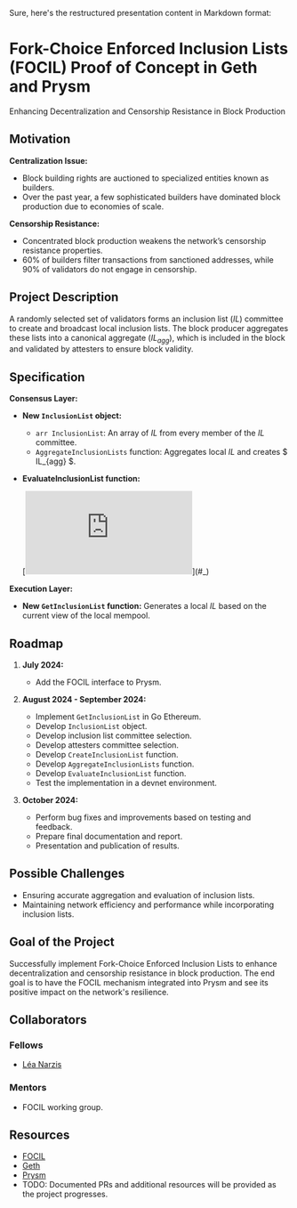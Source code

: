 Sure, here's the restructured presentation content in Markdown format:


# Fork-Choice Enforced Inclusion Lists (FOCIL) Proof of Concept in Geth and Prysm

Enhancing Decentralization and Censorship Resistance in Block Production

## Motivation

**Centralization Issue:**
- Block building rights are auctioned to specialized entities known as builders.
- Over the past year, a few sophisticated builders have dominated block production due to economies of scale.

**Censorship Resistance:**
- Concentrated block production weakens the network’s censorship resistance properties.
- 60% of builders filter transactions from sanctioned addresses, while 90% of validators do not engage in censorship.

## Project Description

A randomly selected set of validators forms an inclusion list ($IL$) committee to create and broadcast local inclusion lists. The block producer aggregates these lists into a canonical aggregate ($IL_{agg}$), which is included in the block and validated by attesters to ensure block validity.

## Specification

**Consensus Layer:**

- **New `InclusionList` object:**
  - `arr InclusionList`: An array of $IL$ from every member of the $IL$ committee.
  - `AggregateInclusionLists` function: Aggregates local $IL$ and creates $ IL_{agg} $.
  
- **EvaluateInclusionList function:**

   [![\\ $$ \\ \text{Eval}(IL_{\text{agg}}^{\text{attester}}, IL_{\text{agg}}^{\text{proposer}}, \Delta) =  \\ \begin{cases}  \\ \text{True} & \text{if } \frac{|IL_{\text{agg}}^{\text{attester}} \cap IL_{\text{agg}}^{\text{proposer}}|}{|IL_{\text{agg}}^{\text{attester}}|} \geq \Delta \\  \\ \text{False} & \text{otherwise}  \\ \end{cases} \\ ](https://latex.codecogs.com/svg.latex?%5C%5C%20%24%24%20%5C%5C%20%5Ctext%7BEval%7D(IL_%7B%5Ctext%7Bagg%7D%7D%5E%7B%5Ctext%7Battester%7D%7D%2C%20IL_%7B%5Ctext%7Bagg%7D%7D%5E%7B%5Ctext%7Bproposer%7D%7D%2C%20%5CDelta)%20%3D%20%20%5C%5C%20%5Cbegin%7Bcases%7D%20%20%5C%5C%20%5Ctext%7BTrue%7D%20%26%20%5Ctext%7Bif%20%7D%20%5Cfrac%7B%7CIL_%7B%5Ctext%7Bagg%7D%7D%5E%7B%5Ctext%7Battester%7D%7D%20%5Ccap%20IL_%7B%5Ctext%7Bagg%7D%7D%5E%7B%5Ctext%7Bproposer%7D%7D%7C%7D%7B%7CIL_%7B%5Ctext%7Bagg%7D%7D%5E%7B%5Ctext%7Battester%7D%7D%7C%7D%20%5Cgeq%20%5CDelta%20%5C%5C%20%20%5C%5C%20%5Ctext%7BFalse%7D%20%26%20%5Ctext%7Botherwise%7D%20%20%5C%5C%20%5Cend%7Bcases%7D%20%5C%5C%20)](#_)

**Execution Layer:**

- **New `GetInclusionList` function:** Generates a local $IL$ based on the current view of the local mempool.

## Roadmap

1. **July 2024:**
   - Add the FOCIL interface to Prysm.
   
2. **August 2024 - September 2024:**
   - Implement `GetInclusionList` in Go Ethereum.
   - Develop `InclusionList` object.
   - Develop inclusion list committee selection.
   - Develop attesters committee selection.
   - Develop `CreateInclusionList` function.
   - Develop `AggregateInclusionLists` function.
   - Develop `EvaluateInclusionList` function.
   - Test the implementation in a devnet environment.

3. **October 2024:**
   - Perform bug fixes and improvements based on testing and feedback.
   - Prepare final documentation and report.
   - Presentation and publication of results.

## Possible Challenges

- Ensuring accurate aggregation and evaluation of inclusion lists.
- Maintaining network efficiency and performance while incorporating inclusion lists.

## Goal of the Project

Successfully implement Fork-Choice Enforced Inclusion Lists to enhance decentralization and censorship resistance in block production. The end goal is to have the FOCIL mechanism integrated into Prysm and see its positive impact on the network's resilience.

## Collaborators

### Fellows 

- [Léa Narzis](https://github.com/lean-apple)

### Mentors

- FOCIL working group.

## Resources

- [FOCIL](https://ethresear.ch/t/fork-choice-enforced-inclusion-lists-focil-a-simple-committee-based-inclusion-list-proposal/19870)
- [Geth](https://github.com/ethereum/go-ethereum)
- [Prysm](https://github.com/prysmaticlabs/prysm)
- TODO: Documented PRs and additional resources will be provided as the project progresses.

